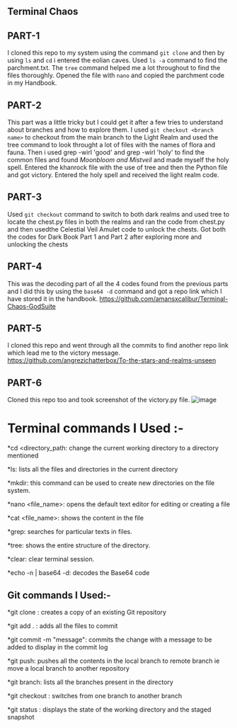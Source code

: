 ## Terminal Chaos

## PART-1
I cloned this repo to my system using the command ```git clone``` and then by using ```ls``` and ```cd``` i entered the eolian caves. Used ```ls -a``` command to find the parchment.txt. The `tree` command helped me a lot throughout to find the files thoroughly. Opened the file with ```nano``` and copied the parchment code in my Handbook.

## PART-2
This part was a little tricky but I could get it after a few tries to understand about branches and how to explore them. I used ```git checkout <branch name>``` to checkout from the main branch to the Light Realm and used the tree command to look throught a lot of files with the names of flora and fauna. Then i used grep -wirl 'good' and grep -wirl 'holy' to find the common files and found *Moonbloom and Mistveil* and made myself the holy spell. Entered the khanrock file with the use of tree and then the Python file and got victory. Entered the holy spell and received the light realm code.

## PART-3
Used ```git checkout``` command to switch to both dark realms and used tree to locate the chest.py files in both the realms and ran the code from chest.py and then usedthe Celestial Veil Amulet code to unlock the chests. 
Got both the codes for Dark Book Part 1 and Part 2 after exploring more and unlocking the chests

## PART-4
This was the decoding part of all the 4 codes found from the previous parts and I did this by using the ```base64 -d``` command and got a repo link which I have stored it in the handbook. https://github.com/amansxcalibur/Terminal-Chaos-GodSuite

## PART-5
I cloned this repo and went through all the commits to find another repo link which lead me to the victory message. https://github.com/angrezichatterbox/To-the-stars-and-realms-unseen

## PART-6
Cloned this repo too and took screenshot of the victory.py file.
![image](https://github.com/user-attachments/assets/c2c66406-9454-46c5-b7c8-cc9847192bc4)



# Terminal commands I Used :-

*cd <directory_path: change the current working directory to a directory mentioned

*ls: lists all the files and directories in the current directory

*mkdir: this command can be used to create new directories on the file system. 

*nano <file_name>: opens the default text editor for editing or creating a file

*cat <file_name>: shows the content in the file

*grep: searches for particular texts in files.

*tree: shows the entire structure of the directory.

*clear: clear terminal session.

*echo -n <Base64EncodedStringHere> | base64 -d: decodes the Base64 code


## Git commands I Used:-

*git clone <url>: creates a copy of an existing Git repository

*git add . : adds all the files to commit

*git commit -m "message": commits the change with a message to be added to display in the commit log

*git push: pushes all the contents in the local branch to remote branch ie move a local branch to another repository

*git branch: lists all the branches present in the directory

*git checkout <branch name>: switches from one branch to another branch

*git status : displays the state of the working directory and the staged snapshot
